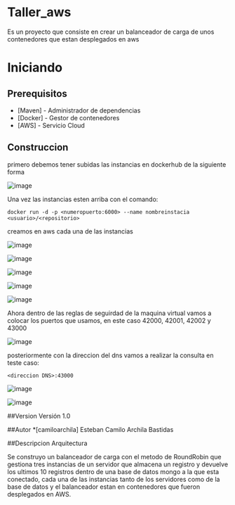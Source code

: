 # Taller_aws

Es un proyecto que consiste en crear un balanceador de carga de unos contenedores que estan desplegados en aws

# Iniciando

## Prerequisitos

* [Maven] - Administrador de dependencias
* [Docker] - Gestor de contenedores
* [AWS] - Servicio Cloud

## Construccion

primero debemos tener subidas las instancias en dockerhub de la siguiente forma

![image](https://user-images.githubusercontent.com/69320250/224228014-98245e9e-bc0a-41cf-b93a-24747fce7152.png)

Una vez las instancias esten arriba con el comando:

```
docker run -d -p <numeropuerto:6000> --name nombreinstacia <usuario>/<repositorio>
```
creamos en aws cada una de las instancias

![image](https://user-images.githubusercontent.com/69320250/224228121-6596fde1-aaeb-442a-af9c-47eb06a35756.png)

![image](https://user-images.githubusercontent.com/69320250/224228086-9690086a-4653-47d4-8d1e-73a19083fd5b.png)

![image](https://user-images.githubusercontent.com/69320250/224228163-0a4c8dbc-e383-428e-8881-6bce13a59e76.png)

![image](https://user-images.githubusercontent.com/69320250/224228206-5fead0ee-d22d-4f5a-882b-e6dc379e352d.png)

![image](https://user-images.githubusercontent.com/69320250/224228228-ed6f992f-ec67-4721-8387-06c5b8a5f447.png)


Ahora dentro de las reglas de seguirdad de la maquina virtual vamos a colocar los puertos que usamos, en este caso 42000, 42001, 42002 y 43000

![image](https://user-images.githubusercontent.com/69320250/224227883-1c8aef45-1955-47cf-b012-5127a05bf2d6.png)

posteriormente con la direccion del dns vamos a realizar la consulta en teste caso:

```
<direccion DNS>:43000
```

![image](https://user-images.githubusercontent.com/69320250/224227929-5a31795a-9a8a-4981-9d65-cade7e84c788.png)


![image](https://user-images.githubusercontent.com/69320250/224227846-36cb0ad0-73e6-455a-8f0a-327b5cc76101.png)

##Version 
Versión 1.0

##Autor
*[camiloarchila] Esteban Camilo Archila Bastidas 

##Descripcion Arquitectura

Se construyo un balanceador de carga con el metodo de RoundRobin que gestiona tres instancias de un servidor que almacena un registro y devuelve los ultimos 10 registros dentro de una base de datos mongo a la que esta conectado, cada una de las instancias tanto de los servidores como de la base de datos y el balanceador estan en contenedores que fueron desplegados en AWS.
